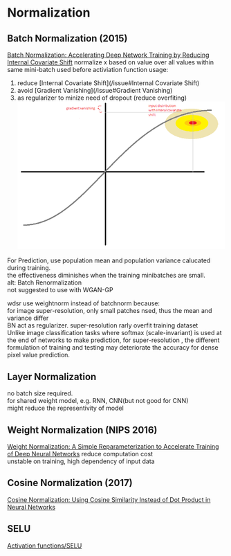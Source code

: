 # Normalization
## Batch Normalization (2015)
[Batch Normalization: Accelerating Deep Network Training by Reducing Internal Covariate Shift](https://arxiv.org/abs/1502.03167)
normalize x based on value over all values within same mini-batch
used before activiation function
usage:
1. reduce [Internal Covariate Shift](/issue#Internal Covariate Shift)
1. avoid [Gradient Vanishing](/issue#Gradient Vanishing)
1. as regularizer to minize need of dropout (reduce overfiting)
![](img/batchNorm_ICS.png)

For Prediction, use population mean and population variance calucated during training.  
the effectiveness diminishes when the training minibatches are small.  
alt: Batch Renormalization  
not suggested to use with WGAN-GP  

wdsr use weightnorm instead of batchnorm because:  
for image super-resolution, only small patches nsed, thus the mean and variance differ  
BN act as regularizer. super-resolution rarly overfit training dataset  
Unlike image classification tasks where softmax (scale-invariant) is used at the end of networks to make prediction, for super-resolution , the different formulation of training and testing may deteriorate the accuracy for dense pixel value prediction.

## Layer Normalization
no batch size required.  
for shared weight model, e.g. RNN, CNN(but not good for CNN)  
might reduce the representivity of model  

## Weight Normalization (NIPS 2016)
[Weight Normalization: A Simple Reparameterization to Accelerate Training of Deep Neural Networks](https://arxiv.org/abs/1602.07868)
reduce computation cost  
unstable on training, high dependency of input data  

## Cosine Normalization (2017)
[Cosine Normalization: Using Cosine Similarity Instead of Dot Product in Neural Networks](https://arxiv.org/abs/1702.05870)

## SELU
[Activation functions/SELU](activation_functions.html#selu-scaled-exponential-linear-unit-nips-2017)